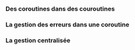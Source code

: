### Des coroutines dans des couroutines
### La gestion des erreurs dans une coroutine
### La gestion centralisée